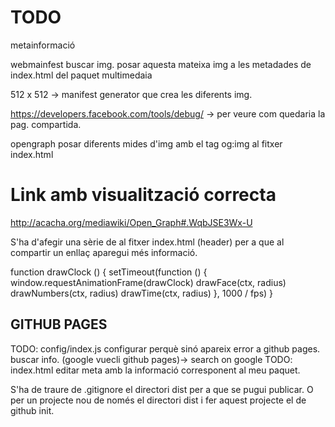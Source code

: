 # TODO

metainformació

webmainfest buscar img.
posar aquesta mateixa img a les metadades de index.html del paquet multimedaia

512 x 512 -> manifest generator que crea les diferents img.

https://developers.facebook.com/tools/debug/ -> per veure com quedaria la pag. compartida.

opengraph posar diferents mides d'img amb el tag og:img al fitxer index.html
# Link amb visualització correcta

http://acacha.org/mediawiki/Open_Graph#.WqbJSE3Wx-U

S'ha d'afegir una sèrie de <meta> al fitxer index.html (header) per a que al compartir un enllaç aparegui més informació.


  function drawClock () {
      setTimeout(function () {
        window.requestAnimationFrame(drawClock)
        drawFace(ctx, radius)
        drawNumbers(ctx, radius)
        drawTime(ctx, radius)
      }, 1000 / fps)
    }
## GITHUB PAGES

TODO: config/index.js configurar perquè sinó apareix error a github pages. buscar info. (google vuecli github pages)-> search on google
TODO: index.html editar meta amb la informació corresponent al meu paquet.

S'ha de traure de .gitignore el directori dist per a que se pugui publicar. O per un projecte nou de només el directori dist i fer aquest projecte el de github init.